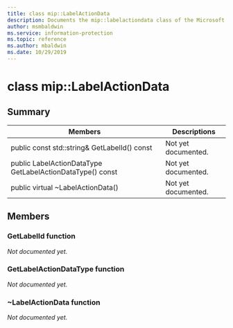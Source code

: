 ```yaml
---
title: class mip::LabelActionData 
description: Documents the mip::labelactiondata class of the Microsoft Information Protection (MIP) SDK.
author: msmbaldwin
ms.service: information-protection
ms.topic: reference
ms.author: mbaldwin
ms.date: 10/29/2019
---
```


# class mip::LabelActionData 
  
## Summary
 Members                        | Descriptions                                
--------------------------------|---------------------------------------------
public const std::string& GetLabelId() const  | Not yet documented.
public LabelActionDataType GetLabelActionDataType() const  | Not yet documented.
public virtual ~LabelActionData()  | Not yet documented.
  
## Members
  
### GetLabelId function
_Not documented yet._

  
### GetLabelActionDataType function
_Not documented yet._

  
### ~LabelActionData function
_Not documented yet._
